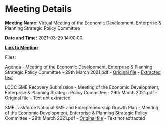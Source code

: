 # Meeting Details

**Meeting Name:** Virtual Meeting of the Economic Development, Enterprise & Planning Strategic Policy Committee

**Date and Time:** 2021-03-29 14:00:00

**[Link to Meeting](https://www.limerick.ie/council/whats-on/meeting-economic-development-enterprise-planning-strategic-policy-committee-1)**

Files: 

Agenda - Meeting of the Economic Development, Enterprise & Planning Strategic Policy Committee - 29th March 2021.pdf - [Original file](https://www.limerick.ie/sites/default/files/media/documents/2021-03/agenda-of-spc-mtg-march-2021.pdf) - [Extracted text](./Agenda%20-%C2%A0Meeting%20of%20the%20Economic%20Development%2C%20Enterprise%20%26%20Planning%20Strategic%20Policy%20Committee%20-%2029th%20March%202021.md)

LCCC SME Recovery Submission - Meeting of the Economic Development, Enterprise & Planning Strategic Policy Committee - 29th March 2021.pdf - [Original file](https://www.limerick.ie/sites/default/files/media/documents/2021-03/sme-recovery-submission-nov-2020.pdf) - Text not extracted

SME Taskforce National SME and Entrepreneurship Growth Plan - Meeting of the Economic Development, Enterprise & Planning Strategic Policy Committee - 29th March 2021.pdf - [Original file](https://www.limerick.ie/sites/default/files/media/documents/2021-03/sme-taskforce-national-sme-and-entrepreneurship-growth-plan.pdf) - Text not extracted

